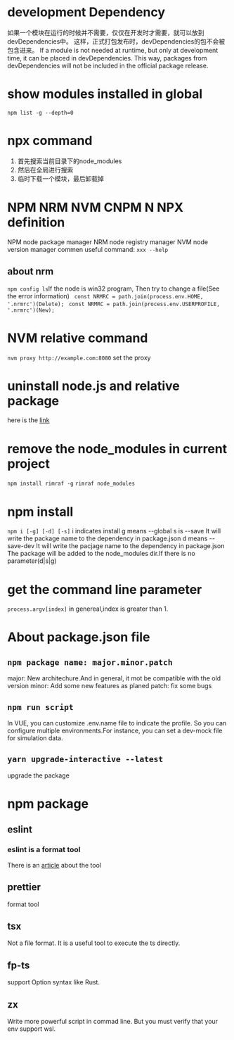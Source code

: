 # development Dependency
如果一个模块在运行的时候并不需要，仅仅在开发时才需要，就可以放到devDependencies中。
这样，正式打包发布时，devDependencies的包不会被包含进来。
If a module is not needed at runtime, but only at development time, it can be placed in devDependencies.
This way, packages from devDependencies will not be included in the official package release.

# show modules installed in global
``` npm list -g --depth=0 ```

# npx command
1. 首先搜索当前目录下的node_modules
2. 然后在全局进行搜索
3. 临时下载一个模块，最后卸载掉

# NPM NRM NVM CNPM N NPX definition
NPM node package manager
NRM node registry manager
NVM node version manager
commen useful command:  ``` xxx --help ```
## about nrm
```npm config ls```If the node is win32 program, Then try to change a file(See the error information)
``` const NRMRC = path.join(process.env.HOME, '.nrmrc')(Delete);```
``` const NRMRC = path.join(process.env.USERPROFILE, '.nrmrc')(New);```

# NVM relative command
``` nvm proxy http://example.com:8080 ``` set the proxy

# uninstall node.js and relative package
here is the [link][link1]

# remove the node_modules in current project
``` npm install rimraf -g ```
``` rimraf node_modules  ```

# npm install 
``` npm i [-g] [-d] [-s] ```
i indicates install
g means --global
s is --save   It will write the package name to the dependency in package.json
d means --save-dev   It will write the pacjage name to the dependency in package.json
The package will be added to the node_modules dir.If there is no parameter(d|s|g)

# get the command line parameter
``` process.argv[index] ``` in genereal,index is greater than 1.

# About package.json file
## ``` npm package name: major.minor.patch ```
major: New architechure.And in general, it mot be compatible with the old version
minor: Add some new features as planed
patch: fix some bugs

## ``` npm run script ```
In VUE, you can customize .env.name file to indicate the profile. So you can configure multiple environments.For instance, you can set a dev-mock file for simulation data. 

## ```yarn upgrade-interactive --latest```
upgrade the package

# npm package
## eslint

### eslint is a format tool
There is an [article][link2] about the tool

## prettier
format tool

## tsx
Not a file format. It is a useful tool to execute the ts directly.

## fp-ts
support Option syntax like Rust.

## zx
Write more powerful script in commad line.
But you must verify that your env support wsl.


[link1]: https://blog.csdn.net/lewky_liu/article/details/87959839
[link2]: http://obkoro1.com/web_accumulate/accumulate/tool/Eslint%E8%87%AA%E5%8A%A8%E4%BF%AE%E5%A4%8D%E6%A0%BC%E5%BC%8F%E9%94%99%E8%AF%AF.html#vscode%E4%BF%9D%E5%AD%98%E6%97%B6%E8%87%AA%E5%8A%A8%E4%BF%AE%E5%A4%8Deslint%E9%94%99%E8%AF%AF